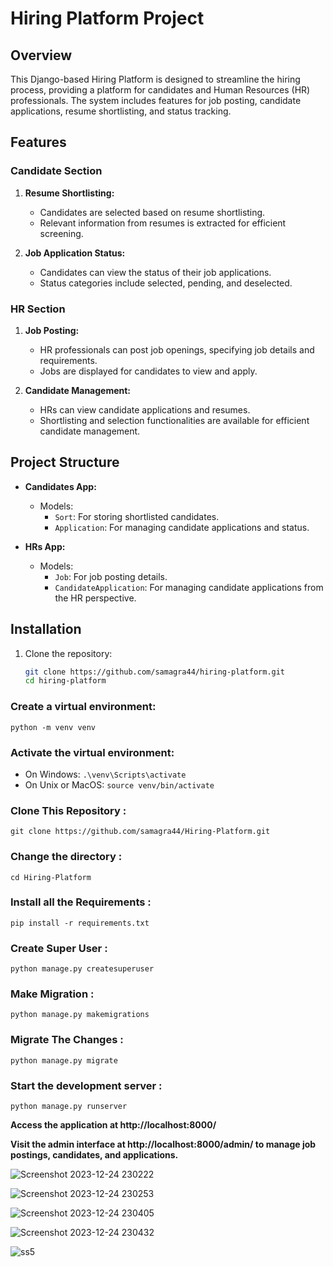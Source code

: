 # Hiring Platform Project

## Overview
This Django-based Hiring Platform is designed to streamline the hiring process, providing a platform for candidates and Human Resources (HR) professionals. The system includes features for job posting, candidate applications, resume shortlisting, and status tracking.

## Features

### Candidate Section
1. **Resume Shortlisting:**
   - Candidates are selected based on resume shortlisting.
   - Relevant information from resumes is extracted for efficient screening.

2. **Job Application Status:**
   - Candidates can view the status of their job applications.
   - Status categories include selected, pending, and deselected.

### HR Section
1. **Job Posting:**
   - HR professionals can post job openings, specifying job details and requirements.
   - Jobs are displayed for candidates to view and apply.

2. **Candidate Management:**
   - HRs can view candidate applications and resumes.
   - Shortlisting and selection functionalities are available for efficient candidate management.

## Project Structure
- **Candidates App:**
  - Models:
    - `Sort`: For storing shortlisted candidates.
    - `Application`: For managing candidate applications and status.

- **HRs App:**
  - Models:
    - `Job`: For job posting details.
    - `CandidateApplication`: For managing candidate applications from the HR perspective.

## Installation
1. Clone the repository:
   ```bash
   git clone https://github.com/samagra44/hiring-platform.git
   cd hiring-platform

### Create a virtual environment:
```
python -m venv venv
```
### Activate the virtual environment:

- On Windows: ``` .\venv\Scripts\activate ```        
- On Unix or MacOS: ``` source venv/bin/activate ```   

### Clone This Repository :    

```
git clone https://github.com/samagra44/Hiring-Platform.git
```

### Change the directory :

```
cd Hiring-Platform
```

### Install all the Requirements :    

```
pip install -r requirements.txt
```    

### Create Super User :    

```
python manage.py createsuperuser
```   

### Make Migration :     

```
python manage.py makemigrations
```   

### Migrate The Changes :    

```
python manage.py migrate
```

### Start the development server :

```
python manage.py runserver
```

**Access the application at http://localhost:8000/**      

**Visit the admin interface at http://localhost:8000/admin/ to manage job postings, candidates, and applications.**

![Screenshot 2023-12-24 230222](https://github.com/samagra44/Hiring-Platform/assets/77968722/dcd3a362-c76b-4f7d-a6f0-718d27a40a34)

![Screenshot 2023-12-24 230253](https://github.com/samagra44/Hiring-Platform/assets/77968722/9e85c46b-49b5-4891-8b82-8f3c4b9c6aa4)

![Screenshot 2023-12-24 230405](https://github.com/samagra44/Hiring-Platform/assets/77968722/6acc4007-0100-4592-a939-70447d7ad3a3)

![Screenshot 2023-12-24 230432](https://github.com/samagra44/Hiring-Platform/assets/77968722/731cb63f-2e1f-4e6d-8ff7-3746e3c68a49)

![ss5](https://github.com/samagra44/Hiring-Platform/assets/77968722/db9ba419-4bb9-4dfa-afd5-2c8e70dc19f1)
